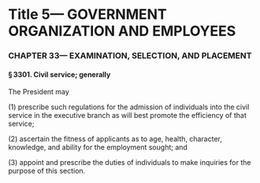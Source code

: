 
# Title 5— GOVERNMENT ORGANIZATION AND EMPLOYEES
### CHAPTER 33— EXAMINATION, SELECTION, AND PLACEMENT
#### § 3301. Civil service; generally

The President may

(1) prescribe such regulations for the admission of individuals into the civil service in the executive branch as will best promote the efficiency of that service;

(2) ascertain the fitness of applicants as to age, health, character, knowledge, and ability for the employment sought; and

(3) appoint and prescribe the duties of individuals to make inquiries for the purpose of this section.
